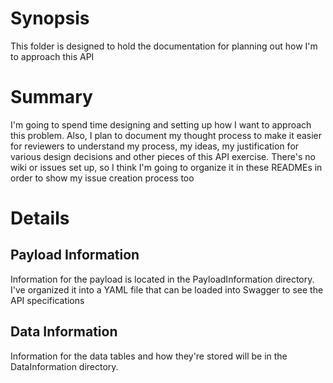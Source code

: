 # Synopsis
This folder is designed to hold the documentation for planning out how I'm to approach this API

# Summary
I'm going to spend time designing and setting up how I want to approach this problem.  Also, I plan to document my thought process to make it easier for reviewers to understand my process, my ideas, my justification for various design decisions and other pieces of this API exercise.  There's no wiki or issues set up, so I think I'm going to organize it in these READMEs in order to show my issue creation process too

# Details
## Payload Information
Information for the payload is located in the PayloadInformation directory.  I've organized it into a YAML file that can be loaded into Swagger to see the API specifications

## Data Information
Information for the data tables and how they're stored will be in the DataInformation directory.